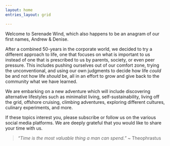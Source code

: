 ```yaml
---
layout: home
entries_layout: grid

---
```

Welcome to Serenade Wind, which also happens to be an anagram of our first names, Andrew & Denise.  

After a combined 50-years in the corporate world, we decided to try a different approach to life, one that focuses on what is important to us instead of one that is prescribed to us by parents, society, or even peer pressure. This includes pushing ourselves out of our comfort zone, trying the unconventional, and using our own judgments to decide how life *could* be and not how life *should* be, all in an effort to grow and give back to the community what we have learned.

We are embarking on a new adventure which will include discovering alternative lifestyles such as minimalist living, self-sustainability, living off the grid, offshore cruising, climbing adventures, exploring different cultures, culinary experiments, and more.
        
If these topics interest you, please subscribe or follow us on the various social media platforms. We are deeply grateful that you would like to share your time with us.

> *“Time is the most valuable thing a man can spend.”* ~ Theophrastus